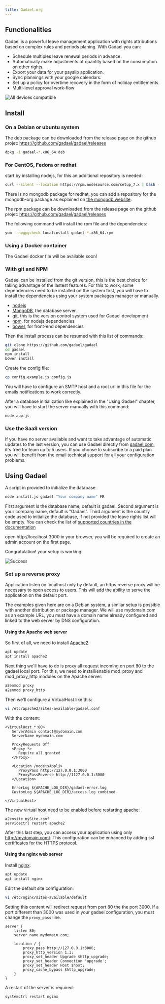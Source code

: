 ```yaml
---
title: Gadael.org
---
```


## Functionalities

Gadael is a powerful leave management application with rights attributions based on complex rules and periods planing. With Gadael you can:
 * Schedule multiples leave renewal periods in advance.
 * Automatically make adjustments of quantity based on the consumption on other rights.
 * Export your data for your payslip application.
 * Sync plannings with your google calendars.
 * Set up a policy for overtime recovery in the form of holiday entitlements.
 * Multi-level approval work-flow


![All devices compatible](images/devices.png)


## Install

### On a Debian or ubuntu system


The deb package can be downloaded from the release page on the github projet:
https://github.com/gadael/gadael/releases

```bash
dpkg -i gadael-*.x86_64.deb
```


### For CentOS, Fedora or redhat

start by installing nodejs, for this an additional repository is needed:

```bash
curl --silent --location https://rpm.nodesource.com/setup_7.x | bash -
```

There is no mongodb package for redhat, you can add a repository for the mongodb-org package as explained on [the mongodb website](https://docs.mongodb.com/manual/tutorial/install-mongodb-on-red-hat/).

The rpm package can be downloaded from the release page on the github projet:
https://github.com/gadael/gadael/releases

The following command will install the rpm file and the dependencies:

```bash
yum --nogpgcheck localinstall gadael-*.x86_64.rpm
```

### Using a Docker container

The Gadael docker file will be available soon!

### With git and NPM

Gadael can be installed from the git version, this is the best choice for taking advantage of the lastest features. For this to work, some dependencies need to be installed on the system first, you will have to install the dependencies using your system packages manager or manually.

* [nodejs](https://nodejs.org/)
* [MongoDB](https://www.mongodb.com/), the database server.
* [git](https://git-scm.com/), this is the version control system used for Gadael development
* [npm](https://www.npmjs.com/), for nodejs dependencies
* [bower](https://bower.io/), for front-end dependencies

Then the install process can be resumed with this list of commands:

```bash
git clone https://github.com/gadael/gadael
cd gadael
npm install
bower install
```

Create the config file:

```bash
cp config.example.js config.js
```

You will have to configure an SMTP host and a root url in this file for the emails notifications to work correctly.

After a database initialization like explained in the "Using Gadael" chapter, you will have to start the server manually with this command:

```bash
node app.js
```


### Use the SaaS version

If you have no server available and want to take advantage of automatic updates to the last version, you can use Gadael directly from [gadael.com](https://www.gadael.com/), it's free for team up to 5 users. If you choose to subscribe to a paid plan you will benefit from the email technical support for all your configuration problems.

## Using Gadael



A script in provided to initialize the database:

```bash
node install.js gadael "Your company name" FR
```
First argument is the database name, default is gadael.
Second argument is your company name, default is "Gadael".
Third argument is the country code used to initialize the database, if not provided the leave rights list will be empty. You can check the list of [supported countries in the documentation](https://www.gadael.com/en/docs/version-master/008-the-countries.html)


open http://localhost:3000 in your browser, you will be required to create an admin account on the first page.

Congratulation! your setup is working!

![Success](images/success.jpg)

### Set up a reverse proxy

Application listen on localhost only by default, an https reverse proxy will be necessary to open access to users. This will add the ability to serve the application on the default port.

The examples given here are on a Debian system, a similar setup is possible with another distribution or package manager. We will use mydomain.com as an example URL, you must have a domain name already configured and linked to the web server by DNS configuration.


#### Using the Apache web server


So first of all, we need to install [Apache2](https://httpd.apache.org/):

```bash
apt update
apt install apache2
```

Next thing we'll have to do is proxy all request incoming on port 80 to the gadael local port. For this, we need to install/enable mod_proxy and mod_proxy_http modules on the Apache server:

```bash
a2enmod proxy
a2enmod proxy_http
```
Then we'll configure a VirtualHost like this:

```bash
vi /etc/apache2/sites-available/gadael.conf
```

With the content:

```
<VirtualHost *:80>
   ServerAdmin contact@mydomain.com
   ServerName mydomain.com

   ProxyRequests Off
   <Proxy *>
      Require all granted
   </Proxy>

   <Location /nodejsAppli>
      ProxyPass http://127.0.0.1:3000
      ProxyPassReverse http://1127.0.0.1:3000
   </Location>

   ErrorLog ${APACHE_LOG_DIR}/gadael-error.log
   CustomLog ${APACHE_LOG_DIR}/access.log combined

</VirtualHost>
```

The new virtual host need to be enabled before restarting apache:

```
a2ensite mySite.conf
servicectrl restart apache2
```

After this last step, you can access your application using only http://mydomain.com/. This configuration can be enhanced by adding ssl certificates for the HTTPS protocol.

#### Using the nginx web server

Install [nginx](https://nginx.org/en/):

```bash
apt update
apt install nginx
```
Edit the default site configuration:

```bash
vi /etc/nginx/sites-available/default
```

Setting this content will redirect request from port 80 the the port 3000. If a port different than 3000 was used in your gadael configuration, you must change the `proxy_pass` line.

```
server {
    listen 80;
    server_name mydomain.com;

    location / {
        proxy_pass http://127.0.0.1:3000;
        proxy_http_version 1.1;
        proxy_set_header Upgrade $http_upgrade;
        proxy_set_header Connection 'upgrade';
        proxy_set_header Host $host;
        proxy_cache_bypass $http_upgrade;
    }
}
```

A restart of the server is required:

```bash
systemctrl restart nginx
```
